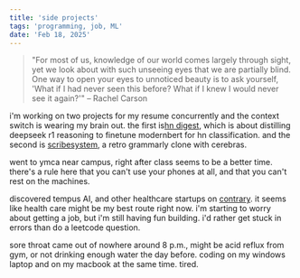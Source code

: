 ```yaml
---
title: 'side projects'
tags: 'programming, job, ML'
date: 'Feb 18, 2025'
---
```


> "For most of us, knowledge of our world comes largely through sight, yet we look about with such unseeing eyes that we are partially blind. One way to open your eyes to unnoticed beauty is to ask yourself, 'What if I had never seen this before? What if I knew I would never see it again?'" – Rachel Carson

i'm working on two projects for my resume concurrently and the context switch is wearing my brain out. the first is[hn digest](https://github.com/benthecoder/hn_digest), which is about distilling deepseek r1 reasoning to finetune modernbert for hn classification. and the second is [scribesystem](https://github.com/benthecoder/scribesystem), a retro grammarly clone with cerebras.

went to ymca near campus, right after class seems to be a better time. there's a rule here that you can't use your phones at all, and that you can't rest on the machines.

discovered tempus AI, and other healthcare startups on [contrary](https://research.contrary.com/company?industry=Healthcare). it seems like health care might be my best route right now. i'm starting to worry about getting a job, but i'm still having fun building. i'd rather get stuck in errors than do a leetcode question.

sore throat came out of nowhere around 8 p.m., might be acid reflux from gym, or not drinking enough water the day before. coding on my windows laptop and on my macbook at the same time. tired.
